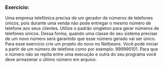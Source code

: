 ### Exercício:

Uma empresa telefônica precisa de um gerador de números de telefones únicos, pois durante uma venda não pode entregar o mesmo número de telefone aos seus clientes. 
Utilize o padrão singleton para gerar números de telefones únicos. 
Dessa forma, quando uma classe do seu sistema precisar de um novo número será garantido que esse número gerado vai ser único. 
Para esse exercício crie um projeto do novo no Netbeans. 
Você pode iniciar a partir de um número de telefone como por exemplo: 999990101. 
Para que o número não se repita entre uma execução e outra do seu programa você deve armazenar o último número em arquivo.
